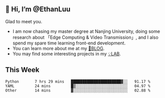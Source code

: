 ## 👋 Hi, I’m @EthanLuu

Glad to meet you.

- I am now chasing my master degree at Nanjing University, doing some research about 「Edge Computing & Video Transmission」, and I also spend my spare time learning front-end development.
- You can learn more about me at my [📝BLOG](https://blog.ethanloo.cn).
- You may find some interesting projects in my [💡LAB](https://lab.ethanloo.cn).

## This Week
<!--START_SECTION:waka-->

```text
Python       7 hrs 29 mins   ██████████████████████▓░░   91.17 %
YAML         24 mins         █▒░░░░░░░░░░░░░░░░░░░░░░░   04.97 %
Other        14 mins         ▓░░░░░░░░░░░░░░░░░░░░░░░░   02.88 %
```

<!--END_SECTION:waka-->
